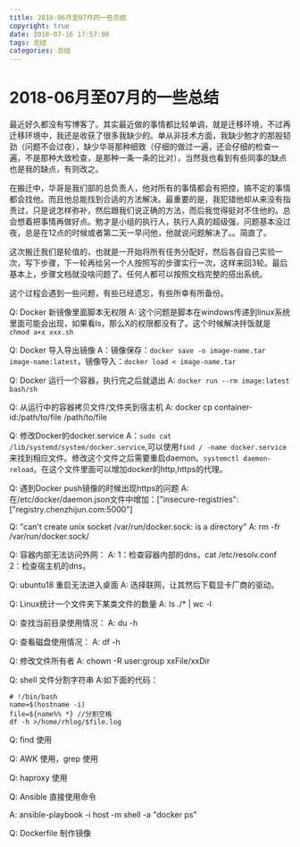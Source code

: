 ```yaml
---
title: 2018-06月至07月的一些总结
copyright: true
date: 2018-07-16 17:57:00
tags: 总结
categories: 总结
---
```


# 2018-06月至07月的一些总结

最近好久都没有写博客了。其实最近做的事情都比较单调，就是迁移环境，不过再迁移环境中，我还是收获了很多我缺少的。单从非技术方面，我缺少勉才的那股韧劲（问题不会过夜），缺少华哥那种细致（仔细的做过一遍，还会仔细的检查一遍，不是那种大致检查，是那种一条一条的比对），当然我也看到有些同事的缺点也是我的缺点，有则改之。

在搬迁中，华哥是我们部的总负责人，他对所有的事情都会有把控，搞不定的事情都会找他。而且他总能找到合适的方法解决。最重要的是，我犯错他却从来没有指责过，只是说怎样弥补，然后跟我们说正确的方法，而后我觉得挺对不住他的。总会想着把事情再做好点。勉才是小组的执行人，执行人真的超级强，问题基本没过夜，总是在12点的时候或者第二天一早问他，他就说问题解决了。。简直了。

这次搬迁我们是轮值的，也就是一开始将所有任务分配好，然后各自自己实验一次，写下步骤，下一轮再给另一个人按照写的步骤实行一次，这样来回3轮。最后基本上，步骤文档就没啥问题了。任何人都可以按照文档完整的搭出系统。
<!--more-->
这个过程会遇到一些问题，有些已经遗忘，有些所幸有所备份。

Q: Docker 新镜像里面脚本无权限
A: 这个问题是脚本在windows传递到linux系统里面可能会出现，如果看ls，那么X的权限都没有了。这个时候解决拌饭就是`chmod a+x xxx.sh`

Q: Docker 导入导出镜像
A：镜像保存：`docker save -o image-name.tar image-name:latest`，镜像导入：`docker load < image-name.tar`

Q: Docker 运行一个容器，执行完之后就退出
A: `docker run --rm image:latest bash/sh`

Q: 从运行中的容器拷贝文件/文件夹到宿主机
A: docker cp container-id:/path/to/file /path/to/file

Q: 修改Docker的docker.service
A：`sudo cat /lib/systemd/system/docker.service`,可以使用`find / -name docker.service`来找到相应文件。修改这个文件之后需要重启daemon。`systemctl daemon-reload`。在这个文件里面可以增加docker的http,https的代理。

Q: 遇到Docker push镜像的时候出现https的问题
A: 在/etc/docker/daemon.json文件中增加：["insecure-registries":["registry.chenzhijun.com:5000"]

Q: "can't create unix socket /var/run/docker.sock: is a directory"
A: rm -fr  /var/run/docker.sock/

Q: 容器内部无法访问外网：
A:  1：检查容器内部的dns，cat /etc/resolv.conf
    2：检查宿主机的dns，

Q: ubuntu18 重启无法进入桌面
A: 选择联网，让其然后下载显卡厂商的驱动。

Q: Linux统计一个文件夹下某类文件的数量
A: ls ./* | wc -l

Q: 查找当前目录使用情况：
A: du -h

Q: 查看磁盘使用情况：
A: df -h

Q: 修改文件所有者
A: chown -R user:group xxFile/xxDir

Q: shell 文件分割字符串
A:如下面的代码：

```shell
# !/bin/bash
name=$(hostname -i)
file=${name%% *} //分割空格
df -h >/home/rhlog/$file.log
```

Q: find 使用

Q: AWK 使用，grep 使用

Q: haproxy 使用

Q: Ansible 直接使用命令

A: ansible-playbook -i host  -m shell -a "docker ps"

Q: Dockerfile 制作镜像

